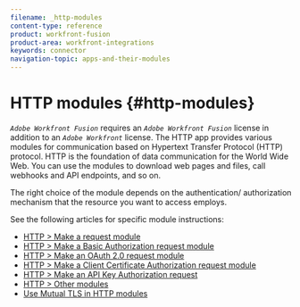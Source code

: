 ```yaml
---
filename: _http-modules
content-type: reference
product: workfront-fusion
product-area: workfront-integrations
keywords: connector
navigation-topic: apps-and-their-modules
---
```




# HTTP modules {#http-modules}


*`Adobe Workfront Fusion`* requires an *`Adobe Workfront Fusion`* license in addition to an *`Adobe Workfront`* license.
The HTTP app provides various modules for communication based on Hypertext Transfer Protocol (HTTP) protocol. HTTP is the foundation of data communication for the World Wide Web. You can use the modules to download web pages and files, call webhooks and API endpoints, and so on.


The right choice of the module depends on the authentication/ authorization mechanism that the resource you want to access employs.&nbsp;


See the following articles for specific module instructions:



*  [HTTP > Make a request module](http-module-make-a-request.md) 
*  [HTTP > Make a Basic Authorization request module](http-module-make-a-basic-auth-request.md) 
*  [HTTP > Make an OAuth 2.0 request module](http-module-make-an-oauth-2-request.md) 
*  [HTTP > Make a Client Certificate Authorization request module](http-module-make-a-client-cert-auth-request.md) 
*  [HTTP > Make an API Key Authorization request](http-module-make-an-api-key-auth-request.md) 
*  [HTTP > Other modules](http-modules.md) 
*  [Use Mutual TLS in HTTP modules](use-mtls-in-http-modules.md) 


